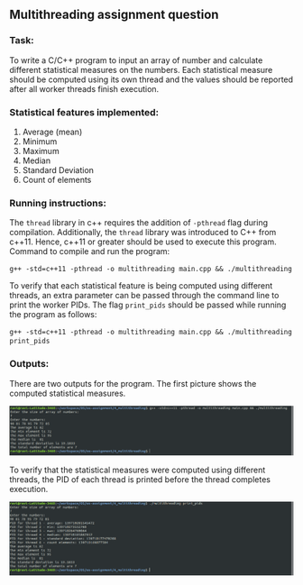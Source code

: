 ## Multithreading assignment question

### Task:
To write a C/C++ program to input an array of number and calculate different statistical measures on the numbers. Each statistical measure should be computed using its own thread and the values should be reported after all worker threads finish execution.

### Statistical features implemented:
1. Average (mean)
2. Minimum
3. Maximum
4. Median
5. Standard Deviation
6. Count of elements

### Running instructions:
The `thread` library in c++ requires the addition of `-pthread` flag during compilation. Additionally, the `thread` library was introduced to C++ from c++11. Hence, c++11 or greater should be used to execute this program.
Command to compile and run the program:

```
g++ -std=c++11 -pthread -o multithreading main.cpp && ./multithreading
```

To verify that each statistical feature is being computed using different threads, an extra parameter can be passed through the command line to print the worker PIDs. The flag `print_pids` should be passed while running the program as follows:

```
g++ -std=c++11 -pthread -o multithreading main.cpp && ./multithreading print_pids
```

### Outputs:
There are two outputs for the program. The first picture shows the computed statistical measures.  

![img1](images/1.png)

To verify that the statistical measures were computed using different threads, the PID of each thread is printed before the thread completes execution.

![img2](images/2.png)
